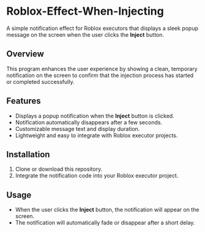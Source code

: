 # Roblox-Effect-When-Injecting

A simple notification effect for Roblox executors that displays a sleek popup message on the screen when the user clicks the **Inject** button.

## Overview

This program enhances the user experience by showing a clean, temporary notification on the screen to confirm that the injection process has started or completed successfully.

## Features

- Displays a popup notification when the **Inject** button is clicked.
- Notification automatically disappears after a few seconds.
- Customizable message text and display duration.
- Lightweight and easy to integrate with Roblox executor projects.

## Installation

1. Clone or download this repository.
2. Integrate the notification code into your Roblox executor project.

## Usage

- When the user clicks the **Inject** button, the notification will appear on the screen.
- The notification will automatically fade or disappear after a short delay.
